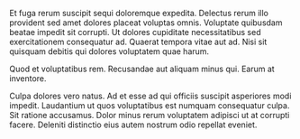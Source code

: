 Et fuga rerum suscipit sequi doloremque expedita. Delectus rerum illo provident sed amet dolores placeat voluptas omnis. Voluptate quibusdam beatae impedit sit corrupti. Ut dolores cupiditate necessitatibus sed exercitationem consequatur ad. Quaerat tempora vitae aut ad. Nisi sit quisquam debitis qui dolores voluptatem quae harum.
 Quod et voluptatibus rem. Recusandae aut aliquam minus qui. Earum at inventore.
 Culpa dolores vero natus. Ad et esse ad qui officiis suscipit asperiores modi impedit. Laudantium ut quos voluptatibus est numquam consequatur culpa. Sit ratione accusamus. Dolor minus rerum voluptatem adipisci ut at corrupti facere. Deleniti distinctio eius autem nostrum odio repellat eveniet.